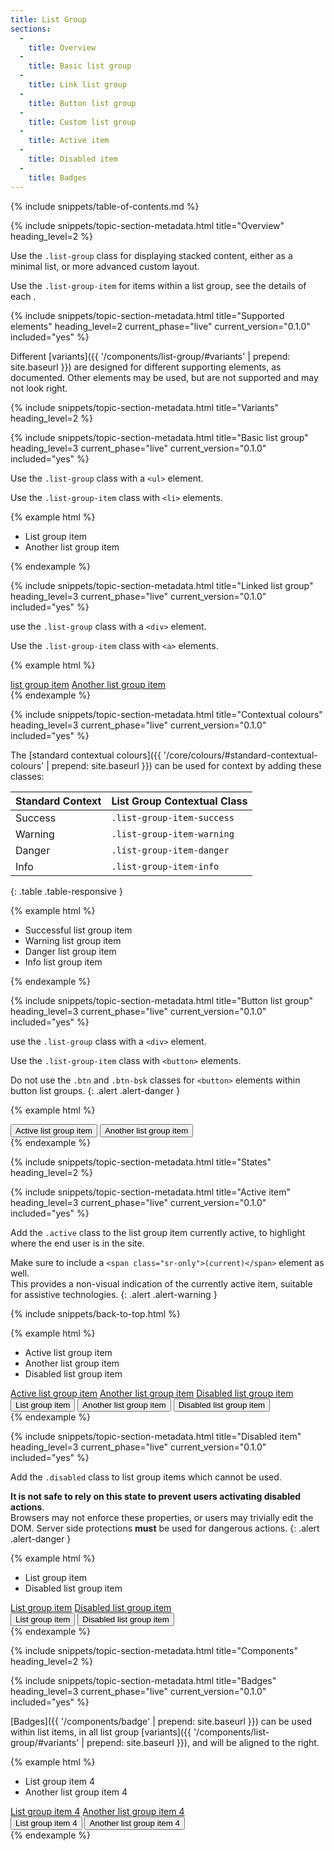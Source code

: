 ```yaml
---
title: List Group
sections:
  -
    title: Overview
  -
    title: Basic list group
  -
    title: Link list group
  -
    title: Button list group
  -
    title: Custom list group
  -
    title: Active item
  -
    title: Disabled item
  -
    title: Badges
---
```


{% include snippets/table-of-contents.md %}

{% include snippets/topic-section-metadata.html
  title="Overview"
  heading_level=2
%}

Use the `.list-group` class for displaying stacked content, either as a minimal list, or more advanced custom layout.

Use the `.list-group-item` for items within a list group, see the details of each .

{% include snippets/topic-section-metadata.html
  title="Supported elements"
  heading_level=2
  current_phase="live"
  current_version="0.1.0"
  included="yes"
%}

Different [variants]({{ '/components/list-group/#variants' | prepend: site.baseurl }}) are designed for different
supporting elements, as documented. Other elements may be used, but are not supported and may not look right.

{% include snippets/topic-section-metadata.html
  title="Variants"
  heading_level=2
%}

{% include snippets/topic-section-metadata.html
  title="Basic list group"
  heading_level=3
  current_phase="live"
  current_version="0.1.0"
  included="yes"
%}

Use the `.list-group` class with a <code>&lt;ul&gt;</code> element.

Use the `.list-group-item` class with <code>&lt;li&gt;</code> elements.

{% example html %}
<ul class="list-group">
  <li class="list-group-item">List group item</li>
  <li class="list-group-item">Another list group item</li>
</ul>
{% endexample %}

{% include snippets/topic-section-metadata.html
  title="Linked list group"
  heading_level=3
  current_phase="live"
  current_version="0.1.0"
  included="yes"
%}

use the `.list-group` class with a <code>&lt;div&gt;</code> element.

Use the `.list-group-item` class with <code>&lt;a&gt;</code> elements.

{% example html %}
<div class="list-group">
  <a href="#" class="list-group-item">list group item</a>
  <a href="#" class="list-group-item">Another list group item</a>
</div>
{% endexample %}

{% include snippets/topic-section-metadata.html
  title="Contextual colours"
  heading_level=3
  current_phase="live"
  current_version="0.1.0"
  included="yes"
%}

The [standard contextual colours]({{ '/core/colours/#standard-contextual-colours' | prepend: site.baseurl }}) can be
used for context by adding these classes:

| Standard Context | List Group Contextual Class |
| ---------------- | --------------------------- |
| Success          | `.list-group-item-success`  |
| Warning          | `.list-group-item-warning`  |
| Danger           | `.list-group-item-danger`   |
| Info             | `.list-group-item-info`     |
{: .table .table-responsive }

{% example html %}
<ul class="list-group">
  <li class="list-group-item list-group-item-success">Successful list group item</li>
  <li class="list-group-item list-group-item-warning">Warning list group item</li>
  <li class="list-group-item list-group-item-danger">Danger list group item</li>
  <li class="list-group-item list-group-item-info">Info list group item</li>
</ul>
{% endexample %}

{% include snippets/topic-section-metadata.html
  title="Button list group"
  heading_level=3
  current_phase="live"
  current_version="0.1.0"
  included="yes"
%}

use the `.list-group` class with a <code>&lt;div&gt;</code> element.

Use the `.list-group-item` class with <code>&lt;button&gt;</code> elements.

Do not use the `.btn` and `.btn-bsk` classes for <code>&lt;button&gt;</code> elements within button list groups.
{: .alert .alert-danger }

{% example html %}
<div class="list-group">
  <button type="button" class="list-group-item">Active list group item</button>
  <button type="button" class="list-group-item">Another list group item</button>
</div>
{% endexample %}

{% include snippets/topic-section-metadata.html
  title="States"
  heading_level=2
%}

{% include snippets/topic-section-metadata.html
  title="Active item"
  heading_level=3
  current_phase="live"
  current_version="0.1.0"
  included="yes"
%}

Add the `.active` class to the list group item currently active, to highlight where the end user is in the site.

Make sure to include a `<span class="sr-only">(current)</span>` element as well. <br />
This provides a non-visual indication of the currently active item, suitable for assistive technologies.
{: .alert .alert-warning }

{% include snippets/back-to-top.html %}

{% example html %}
<!-- Basic list group -->
<ul class="list-group">
  <li class="list-group-item active">Active list group item</li>
  <li class="list-group-item">Another list group item</li>
  <li class="list-group-item disabled">Disabled list group item</li>
</ul>

<!-- Link list group -->
<div class="list-group">
  <a href="#" class="list-group-item active">Active list group item</a>
  <a href="#" class="list-group-item">Another list group item</a>
  <a href="#" class="list-group-item disabled">Disabled list group item</a>
</div>

<!-- Button list group -->
<div class="list-group">
  <button type="button" class="list-group-item active">List group item</button>
  <button type="button" class="list-group-item">Another list group item</button>
  <button type="button" class="list-group-item disabled">Disabled list group item</button>
</div>
{% endexample %}

{% include snippets/topic-section-metadata.html
  title="Disabled item"
  heading_level=3
  current_phase="live"
  current_version="0.1.0"
  included="yes"
%}

Add the `.disabled` class to list group items which cannot be used.

**It is not safe to rely on this state to prevent users activating disabled actions**. <br>
Browsers may not enforce these properties, or users may trivially edit the DOM. Server side protections **must**
be used for dangerous actions.
{: .alert .alert-danger }

{% example html %}
<!-- Basic list group -->
<ul class="list-group">
  <li class="list-group-item">List group item</li>
  <li class="list-group-item disabled">Disabled list group item</li>
</ul>

<!-- Link list group -->
<div class="list-group">
  <a href="#" class="list-group-item">List group item</a>
  <a href="#" class="list-group-item disabled">Disabled list group item</a>
</div>

<!-- Button list group -->
<div class="list-group">
  <button type="button" class="list-group-item">List group item</button>
  <button type="button" class="list-group-item disabled">Disabled list group item</button>
</div>
{% endexample %}

{% include snippets/topic-section-metadata.html
  title="Components"
  heading_level=2
%}

{% include snippets/topic-section-metadata.html
  title="Badges"
  heading_level=3
  current_phase="live"
  current_version="0.1.0"
  included="yes"
%}

[Badges]({{ '/components/badge' | prepend: site.baseurl }}) can be used within list items, in all list group
[variants]({{ '/components/list-group/#variants' | prepend: site.baseurl }}), and will be aligned to the right.

{% example html %}
<!-- Basic list group -->
<ul class="list-group">
  <li class="list-group-item">List group item <span class="badge">4</span></li>
  <li class="list-group-item">Another list group item <span class="badge">4</span></li>
</ul>

<!-- Link list group -->
<div class="list-group">
  <a href="#" class="list-group-item">List group item <span class="badge">4</span></a>
  <a href="#" class="list-group-item">Another list group item <span class="badge">4</span></a>
</div>

<!-- Button list group -->
<div class="list-group">
  <button type="button" class="list-group-item">List group item <span class="badge">4</span></button>
  <button type="button" class="list-group-item">Another list group item <span class="badge">4</span></button>
</div>
{% endexample %}
